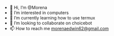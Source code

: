 - 👋 Hi, I’m @Morena 
- 👀 I’m interested in computers
- 🌱 I’m currently learning how to use termux
- 💞️ I’m looking to collaborate on choicebot
- 📫 How to reach me morenaedwin62@gmail.com 

<!---
raex240/raex240 is a ✨ special ✨ repository because its `README.md` (this file) appears on your GitHub profile.
You can click the Preview link to take a look at your changes.
--->
